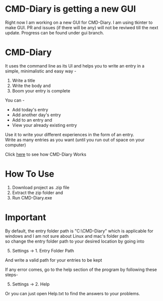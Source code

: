 # CMD-Diary is getting a new GUI
Right now I am working on a new GUI for CMD-Diary. I am using tkinter to make GUI. PR and issues (if there will be any) will not be reviwed till the next update. Progress can be found under gui branch.

# CMD-Diary
It uses the command line as its UI and helps you to write an entry in a simple, minimalistic and easy way -
1. Write a title
2. Write the body and
3. Boom your entry is complete

You can -
- Add today's entry
- Add another day's entry
- Add to an entry and
- View your already existing entry

Use it to write your different experiences in the form of an entry.<br>
Write as many entries as you want (until you run out of space on your computer)

Click [here](https://imgur.com/a/7v4WuSR) to see how CMD-Diary Works

# How To Use
1. Download project as .zip file<br>
2. Extract the zip folder and<br>
3. Run CMD-Diary.exe

# Important
By default, the entry folder path is "C:\CMD-Diary" which is applicable for windows and I am not sure about Linux and mac's folder path<br>
so change the entry folder path to your desired location by going into<br>

5. Settings -> 1. Entry Folder Path<br>

And write a valid path for your entries to be kept<br>

If any error comes, go to the help section of the program by following these steps-<br>

5. Settings -> 2. Help<br>

Or you can just open Help.txt to find the answers to your problems.
